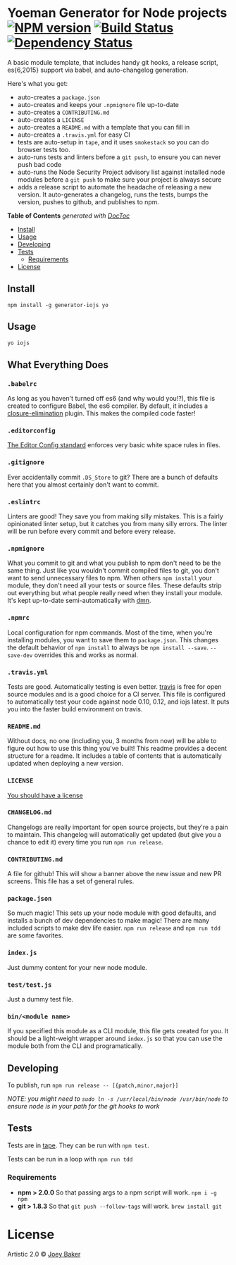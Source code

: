 # Yoeman Generator for Node projects [![NPM version][npm-image]][npm-url] [![Build Status][travis-image]][travis-url] [![Dependency Status][daviddm-url]][daviddm-image]

A basic module template, that includes handy git hooks, a release script, es{6,2015} support via babel, and auto-changelog generation.

Here's what you get:

* auto-creates a `package.json`
* auto-creates and keeps your `.npmignore` file up-to-date
* auto-creates a `CONTRIBUTING.md`
* auto-creates a `LICENSE`
* auto-creates a `README.md` with a template that you can fill in
* auto-creates a `.travis.yml` for easy CI
* tests are auto-setup in `tape`, and it uses `smokestack` so you can do browser tests too.
* auto-runs tests and linters before a `git push`, to ensure you can never push bad code
* auto-runs the Node Security Project advisory list against installed node modules before a `git push` to make sure your project is always secure
* adds a release script to automate the headache of releasing a new version. It auto-generates a changelog, runs the tests, bumps the version, pushes to github, and publishes to npm.

<!-- START doctoc generated TOC please keep comment here to allow auto update -->
<!-- DON'T EDIT THIS SECTION, INSTEAD RE-RUN doctoc TO UPDATE -->
**Table of Contents**  *generated with [DocToc](https://github.com/thlorenz/doctoc)*

- [Install](#install)
- [Usage](#usage)
- [Developing](#developing)
- [Tests](#tests)
  - [Requirements](#requirements)
- [License](#license)

<!-- END doctoc generated TOC please keep comment here to allow auto update -->


## Install
`npm install -g generator-iojs yo`

## Usage
```sh
yo iojs
```

## What Everything Does
### `.babelrc`
As long as you haven't turned off es6 (and why would you!?), this file is created to configure Babel, the es6 compiler. By default, it includes a [closure-elimination](https://github.com/codemix/babel-plugin-closure-elimination) plugin. This makes the compiled code faster!

### `.editorconfig`
[The Editor Config standard](http://editorconfig.org/) enforces very basic white space rules in files.

### `.gitignore`
Ever accidentally commit `.DS_Store` to git? There are a bunch of defaults here that you almost certainly don't want to commit.

### `.eslintrc`
Linters are good! They save you from making silly mistakes. This is a fairly opinionated linter setup, but it catches you from many silly errors. The linter will be run before every commit and before every release.

### `.npmignore`
What you commit to git and what you publish to npm don't need to be the same thing. Just like you wouldn't commit compiled files to git, you don't want to send unnecessary files to npm. When others `npm install` your module, they don't need all your tests or source files. These defaults strip out everything but what people really need when they install your module. It's kept up-to-date semi-automatically with [dmn](https://www.npmjs.com/package/dmn).

### `.npmrc`
Local configuration for npm commands. Most of the time, when you're installing modules, you want to save them to `package.json`. This changes the default behavior of `npm install` to always be `npm install --save`. `--save-dev` overrides this and works as normal.

### `.travis.yml`
Tests are good. Automatically testing is even better. [travis](https://travis-ci.org/) is free for open source modules and is a good choice for a CI server. This file is configured to automatically test your code against node 0.10, 0.12, and iojs latest. It puts you into the faster build environment on travis.

### `README.md`
Without docs, no one (including you, 3 months from now) will be able to figure out how to use this thing you've built! This readme provides a decent structure for a readme. It includes a table of contents that is automatically updated when deploying a new version.

### `LICENSE`
[You should have a license](https://help.github.com/articles/open-source-licensing/)

### `CHANGELOG.md`
Changelogs are really important for open source projects, but they're a pain to maintain. This changelog will automatically get updated (but give you a chance to edit it) every time you run `npm run release`.

### `CONTRIBUTING.md`
A file for github! This will show a banner above the new issue and new PR screens. This file has a set of general rules.

### `package.json`
So much magic! This sets up your node module with good defaults, and installs a bunch of dev dependencies to make magic! There are many included scripts to make dev life easier. `npm run release` and `npm run tdd` are some favorites.

### `index.js`
Just dummy content for your new node module.

### `test/test.js`
Just a dummy test file.

### `bin/<module name>`
If you specified this module as a CLI module, this file gets created for you. It should be a light-weight wrapper around `index.js` so that you can use the module both from the CLI and programatically.

## Developing
To publish, run `npm run release -- [{patch,minor,major}]`

_NOTE: you might need to `sudo ln -s /usr/local/bin/node /usr/bin/node` to ensure node is in your path for the git hooks to work_

## Tests
Tests are in [tape](https://github.com/substack/tape). They can be run with `npm test`.

Tests can be run in a loop with `npm run tdd`

### Requirements
* **npm > 2.0.0** So that passing args to a npm script will work. `npm i -g npm`
* **git > 1.8.3** So that `git push --follow-tags` will work. `brew install git`

# License
Artistic 2.0 © [Joey Baker](https://byjoeybaker.com)

[npm-url]: https://npmjs.org/package/generator-iojs
[npm-image]: https://badge.fury.io/js/generator-iojs.svg
[travis-url]: https://travis-ci.org/joeybaker/generator-iojs
[travis-image]: https://travis-ci.org/joeybaker/generator-iojs.svg?branch=master
[daviddm-url]: https://david-dm.org/joeybaker/generator-iojs.svg?theme=shields.io
[daviddm-image]: https://david-dm.org/joeybaker/generator-iojs

